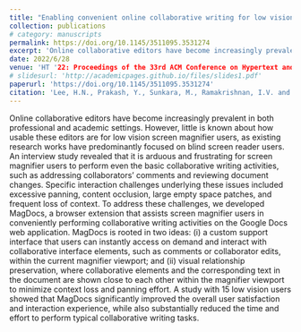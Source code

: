 ```yaml
---
title: "Enabling convenient online collaborative writing for low vision screen magnifier users"
collection: publications
# category: manuscripts
permalink: https://doi.org/10.1145/3511095.3531274
excerpt: 'Online collaborative editors have become increasingly prevalent in both professional and academic settings. However, little is known about how usable these editors are for low vision screen magnifier users, as existing research works have predominantly focused on blind screen reader users. An interview study revealed that it is arduous and frustrating for screen magnifier users to perform even the basic collaborative writing activities, such as addressing collaborators’ comments and reviewing document changes. Specific interaction challenges underlying these issues included excessive panning, content occlusion, large empty space patches, and frequent loss of context. To address these challenges, we developed MagDocs, a browser extension that assists screen magnifier users in conveniently performing collaborative writing activities on the Google Docs web application. MagDocs is rooted in two ideas: (i) a custom support interface that users can instantly access on demand and interact with collaborative interface elements, such as comments or collaborator edits, within the current magnifier viewport; and (ii) visual relationship preservation, where collaborative elements and the corresponding text in the document are shown close to each other within the magnifier viewport to minimize context loss and panning effort. A study with 15 low vision users showed that MagDocs significantly improved the overall user satisfaction and interaction experience, while also substantially reduced the time and effort to perform typical collaborative writing tasks.'
date: 2022/6/28
venue: 'HT '22: Proceedings of the 33rd ACM Conference on Hypertext and Social Media'
# slidesurl: 'http://academicpages.github.io/files/slides1.pdf'
paperurl: 'https://doi.org/10.1145/3511095.3531274'
citation: 'Lee, H.N., Prakash, Y., Sunkara, M., Ramakrishnan, I.V. and Ashok, V., 2022, June. Enabling convenient online collaborative writing for low vision screen magnifier users. In Proceedings of the 33rd ACM Conference on Hypertext and Social Media (pp. 143-153).'
---
```


Online collaborative editors have become increasingly prevalent in both professional and academic settings. However, little is known about how usable these editors are for low vision screen magnifier users, as existing research works have predominantly focused on blind screen reader users. An interview study revealed that it is arduous and frustrating for screen magnifier users to perform even the basic collaborative writing activities, such as addressing collaborators’ comments and reviewing document changes. Specific interaction challenges underlying these issues included excessive panning, content occlusion, large empty space patches, and frequent loss of context. To address these challenges, we developed MagDocs, a browser extension that assists screen magnifier users in conveniently performing collaborative writing activities on the Google Docs web application. MagDocs is rooted in two ideas: (i) a custom support interface that users can instantly access on demand and interact with collaborative interface elements, such as comments or collaborator edits, within the current magnifier viewport; and (ii) visual relationship preservation, where collaborative elements and the corresponding text in the document are shown close to each other within the magnifier viewport to minimize context loss and panning effort. A study with 15 low vision users showed that MagDocs significantly improved the overall user satisfaction and interaction experience, while also substantially reduced the time and effort to perform typical collaborative writing tasks.